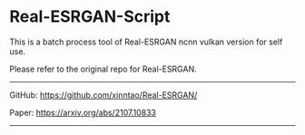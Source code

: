 # Real-ESRGAN-Script

This is a batch process tool of Real-ESRGAN ncnn vulkan version for self use.

Please refer to the original repo for Real-ESRGAN.

------------------------

GitHub: https://github.com/xinntao/Real-ESRGAN/

Paper: https://arxiv.org/abs/2107.10833

------------------------